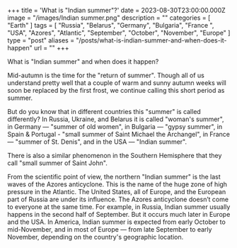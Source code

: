 +++
title = 'What is "Indian summer"?'
date = 2023-08-30T23:00:00.000Z
image = "/images/Indian summer.png"
description = ""
categories = [ "Earth" ]
tags = [
  "Russia",
  "Belarus",
  "Germany",
  "Bulgaria",
  "France ",
  "USA",
  "Azores",
  "Atlantic",
  "September",
  "October",
  "November",
  "Europe"
]
type = "post"
aliases = "/posts/what-is-indian-summer-and-when-does-it-happen"
url = ""
+++

What is "Indian summer" and when does it happen?

Mid-autumn is the time for the "return of summer". Though all of us understand pretty well that a couple of warm and sunny autumn weeks will soon be replaced by the first frost, we continue calling this short period as summer.

But do you know that in different countries this "summer" is called differently? In Russia, Ukraine, and Belarus it is called "woman's summer", in Germany — "summer of old women", in Bulgaria — "gypsy summer",  in Spain & Portugal - "small summer of Saint Michael the Archangel", in France — "summer of St. Denis", and in the USA — "Indian summer".

There is also a similar phenomenon in the Southern Hemisphere that they call  "small summer of Saint John".

From the scientific point of view, the northern "Indian summer" is the last waves of the Azores anticyclone. This is the name of the huge zone of high pressure in the Atlantic. The United States, all of Europe, and the European part of Russia are under its influence. The Azores anticyclone doesn’t come to everyone at the same time. For example, in Russia, Indian summer usually happens in the second half of September. But it occurs much later in Europe and the USA. In America, Indian summer is expected from early October to mid-November, and in most of Europe — from late September to early November, depending on the country's geographic location.
